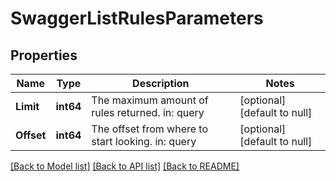# SwaggerListRulesParameters

## Properties
Name | Type | Description | Notes
------------ | ------------- | ------------- | -------------
**Limit** | **int64** | The maximum amount of rules returned. in: query | [optional] [default to null]
**Offset** | **int64** | The offset from where to start looking. in: query | [optional] [default to null]

[[Back to Model list]](../README.md#documentation-for-models) [[Back to API list]](../README.md#documentation-for-api-endpoints) [[Back to README]](../README.md)


